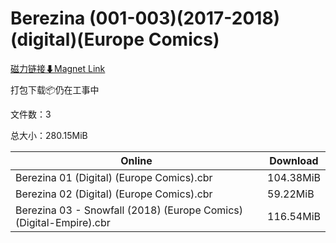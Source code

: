 # Berezina (001-003)(2017-2018)(digital)(Europe Comics)

[磁力链接⬇Magnet Link](magnet:?xt=urn:btih:62ca389d22d34d7e44ab3cdbf384f6b4a5d0397d&dn=Berezina%20%28001-003%29%282017-2018%29%28digital%29%28Europe%20Comics%29)

打包下载📦仍在工事中

文件数：3

总大小：280.15MiB

Online | Download
--- | ---
Berezina 01 (Digital) (Europe Comics).cbr | 104.38MiB
Berezina 02 (Digital) (Europe Comics).cbr | 59.22MiB
Berezina 03 - Snowfall (2018) (Europe Comics) (Digital-Empire).cbr | 116.54MiB